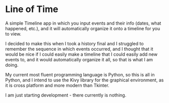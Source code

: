 # Line of Time
A simple Timeline app in which you input events and their info (dates, what happened, etc.), and it will automatically organize it onto a timeline for you to view.

I decided to make this when I took a history final and I struggled to remember the sequence in which events occurred, and I thought that it would be nice if I could easily make a timeline that I could easily add new events to, and it would automatically organize it all, so that is what I am doing.

My current most fluent programming language is Python, so this is all in Python, and I intend to use the Kivy library for the graphical environment, as it is cross platform and more modern than Tkinter.

I am just starting development - there currently is nothing.
